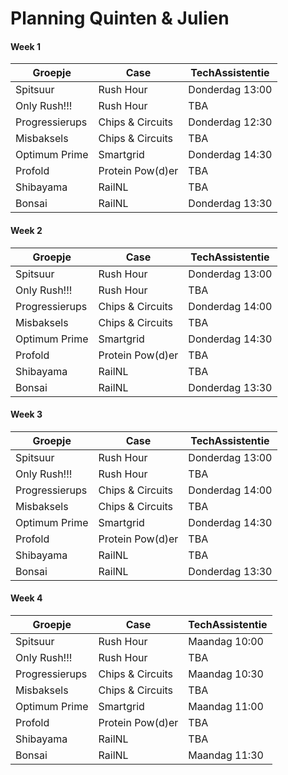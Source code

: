 # Planning Quinten & Julien

#### Week 1
| Groepje                          | Case             | TechAssistentie |  
| -------------------------------- | ---------------- | --------------- |
| Spitsuur                         | Rush Hour        | Donderdag 13:00             |
| Only Rush!!!                     | Rush Hour        | TBA             |
| Progressierups                   | Chips & Circuits | Donderdag 12:30             |  
| Misbaksels                       | Chips & Circuits | TBA             |
| Optimum Prime                    | Smartgrid        | Donderdag 14:30             |   
| Profold                          | Protein Pow(d)er | TBA             |
| Shibayama                        | RailNL           | TBA             |
| Bonsai                           | RailNL           | Donderdag 13:30             |


#### Week 2
| Groepje                          | Case             | TechAssistentie |  
| -------------------------------- | ---------------- | --------------- |
| Spitsuur                         | Rush Hour        | Donderdag 13:00             |
| Only Rush!!!                     | Rush Hour        | TBA             |
| Progressierups                   | Chips & Circuits | Donderdag 14:00             |  
| Misbaksels                       | Chips & Circuits | TBA             |
| Optimum Prime                    | Smartgrid        | Donderdag 14:30             |   
| Profold                          | Protein Pow(d)er | TBA             |
| Shibayama                        | RailNL           | TBA             |
| Bonsai                           | RailNL           | Donderdag 13:30             |


#### Week 3
| Groepje                          | Case             | TechAssistentie |  
| -------------------------------- | ---------------- | --------------- |
| Spitsuur                         | Rush Hour        | Donderdag 13:00             |
| Only Rush!!!                     | Rush Hour        | TBA             |
| Progressierups                   | Chips & Circuits | Donderdag 14:00             |  
| Misbaksels                       | Chips & Circuits | TBA             |
| Optimum Prime                    | Smartgrid        | Donderdag 14:30             |   
| Profold                          | Protein Pow(d)er | TBA             |
| Shibayama                        | RailNL           | TBA             |
| Bonsai                           | RailNL           | Donderdag 13:30             |


#### Week 4
| Groepje                          | Case             | TechAssistentie |  
| -------------------------------- | ---------------- | --------------- |
| Spitsuur                         | Rush Hour        | Maandag 10:00             |
| Only Rush!!!                     | Rush Hour        | TBA             |
| Progressierups                   | Chips & Circuits | Maandag 10:30             |  
| Misbaksels                       | Chips & Circuits | TBA             |
| Optimum Prime                    | Smartgrid        | Maandag 11:00             |   
| Profold                          | Protein Pow(d)er | TBA             |
| Shibayama                        | RailNL           | TBA             |
| Bonsai                           | RailNL           | Maandag 11:30             |

